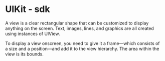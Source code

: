 # UIKit - sdk

A view is a clear rectangular shape that can be customized to display anything on the screen. Text, images, lines, and graphics are all created using instances of UIView.

To display a view onscreen, you need to give it a frame—which consists of a size and a position—and add it to the view hierarchy. The area within the view is its bounds.